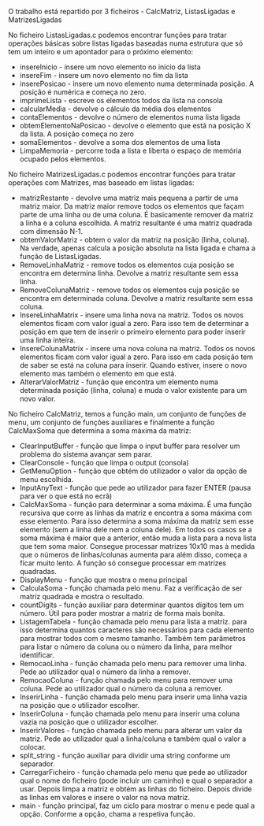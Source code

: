 O trabalho está repartido por 3 ficheiros - CalcMatriz, ListasLigadas e MatrizesLigadas

No ficheiro ListasLigadas.c podemos encontrar funções para tratar operações básicas sobre listas ligadas baseadas numa estrutura que só tem um inteiro e um apontador para o próximo elemento:
- insereInicio - insere um novo elemento no início da lista
- insereFim - insere um novo elemento no fim da lista
- inserePosicao - insere um novo elemento numa determinada posição. A posição é numérica e começa no zero.
- imprimeLista - escreve os elementos todos da lista na consola
- calcularMedia - devolve o cálculo da média dos elementos
- contaElementos - devolve o número de elementos numa lista ligada
- obtemElementoNaPosicao - devolve o elemento que está na posição X da lista. A posição começa no zero
- somaElementos - devolve a soma dos elementos de uma lista
- LimpaMemoria - percorre toda a lista e liberta o espaço de memória ocupado pelos elementos.

No ficheiro MatrizesLigadas.c podemos encontrar funções para tratar operações com Matrizes, mas baseado em listas ligadas:
- matrizRestante - devolve uma matriz mais pequena a partir de uma matriz maior. Da matriz maior remove todos os elementos que façam parte de uma linha ou de uma coluna. É basicamente remover da matriz a linha e a coluna escolhida. A matriz resultante é uma matriz quadrada com dimensão N-1.
- obtemValorMatriz - obtem o valor da matriz na posição (linha, coluna). Na verdade, apenas calcula a posição absoluta na lista ligada e chama a função de ListasLigadas.
- RemoveLinhaMatriz - remove todos os elementos cuja posição se encontra em determina linha. Devolve a matriz resultante sem essa linha.
- RemoveColunaMatriz - remove todos os elementos cuja posição se encontra em determinada coluna. Devolve a matriz resultante sem essa coluna.
- InsereLinhaMatrix - insere uma linha nova na matriz. Todos os novos elementos ficam com valor igual a zero. Para isso tem de determinar a posição em que tem de inserir o primeiro elemento para poder inserir uma linha inteira.
- InsereColunaMatrix - insere uma nova coluna na matriz. Todos os novos elementos ficam com valor igual a zero. Para isso em cada posição tem de saber se está na coluna para inserir. Quando estiver, insere o novo elemento mas também o elemento em que está.
- AlterarValorMatriz - função que encontra um elemento numa determinada posição (linha, coluna) e muda o valor existente para um novo valor.

No ficheiro CalcMatriz, temos a função main, um conjunto de funções de menu, um conjunto de funções auxiliares e finalmente a função CalcMaxSoma que determina a soma máxima da matriz:
- ClearInputBuffer - função que limpa o input buffer para resolver um problema do sistema avançar sem parar.
- ClearConsole - função que limpa o output (consola)
- GetMenuOption - função que obtém do utilizador o valor da opção de menu escolhida.
- InputAnyText - função que pede ao utilizador para fazer ENTER (pausa para ver o que está no ecrã)
- CalcMaxSoma - função para determinar a soma máxima. É uma função recursiva que corre as linhas da matriz e encontra a soma máxima com esse elemento. Para isso determina a soma máxima da matriz sem esse elemento (sem a linha dele nem a coluna dele). Em todos os casos se a soma máxima é maior que a anterior, então muda a lista para a nova lista que tem soma maior. Consegue processar matrizes 10x10 mas à medida que o números de linhas/colunas aumenta para além disso, começa a ficar muito lento. A função só consegue processar em matrizes quadradas.
- DisplayMenu - função que mostra o menu principal
- CalculaSoma - função chamada pelo menu. Faz a verificação de ser matriz quadrada e mostra o resultado.
- countDigits - função auxiliar para determinar quantos dígitos tem um número. Útil para poder mostrar a matriz de forma mais bonita.
- ListagemTabela - função chamada pelo menu para lista a matriz. para isso determina quantos caracteres são necessários para cada elemento para mostrar todos com o mesmo tamanho. Também tem parâmetros para listar o número da coluna ou o número da linha, para melhor identificar. 
- RemocaoLinha - função chamada pelo menu para remover uma linha. Pede ao utilizador qual o número da linha a remover.
- RemocaoColuna - função chamada pelo menu para remover uma coluna. Pede ao utilizador qual o número da coluna a remover.
- InserirLinha - função chamada pelo menu para inserir uma linha vazia na posição que o utilizador escolher.
- InserirColuna - função chamada pelo menu para inserir uma coluna vazia na posição que o utilizador escolher.
- InserirValores  - função chamada pelo menu para alterar um valor da matriz. Pede ao utilizador qual a linha/coluna e também qual o valor a colocar.
- split_string - função auxiliar para dividir uma string conforme um separador.
- CarregarFicheiro - função chamada pelo menu que pede ao utilizador qual o nome do ficheiro (pode incluir um caminho) e qual o separador a usar. Depois limpa a matriz e obtém as linhas do ficheiro. Depois divide as linhas em valores e insere o valor na nova matriz.
- main - função principal, faz um ciclo para mostrar o menu e pede qual a opção. Conforme a opção, chama a respetiva função.
